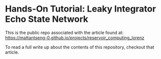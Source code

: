 # Hands-On Tutorial: Leaky Integrator Echo State Network

This is the public repo associated with the article found at: https://mattantseng-0.github.io/projects/reservoir_computing_lorenz

To read a full write up about the contents of this repository, checkout that article. 